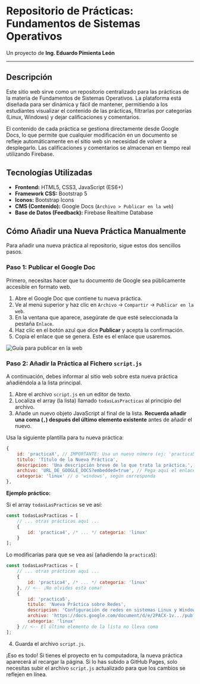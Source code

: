 # Repositorio de Prácticas: Fundamentos de Sistemas Operativos

Un proyecto de **Ing. Eduardo Pimienta León**

---

## Descripción

Este sitio web sirve como un repositorio centralizado para las prácticas de la materia de Fundamentos de Sistemas Operativos. La plataforma está diseñada para ser dinámica y fácil de mantener, permitiendo a los estudiantes visualizar el contenido de las prácticas, filtrarlas por categorías (Linux, Windows) y dejar calificaciones y comentarios.

El contenido de cada práctica se gestiona directamente desde Google Docs, lo que permite que cualquier modificación en un documento se refleje automáticamente en el sitio web sin necesidad de volver a desplegarlo. Las calificaciones y comentarios se almacenan en tiempo real utilizando Firebase.

## Tecnologías Utilizadas

*   **Frontend:** HTML5, CSS3, JavaScript (ES6+)
*   **Framework CSS:** Bootstrap 5
*   **Iconos:** Bootstrap Icons
*   **CMS (Contenido):** Google Docs (`Archivo > Publicar en la web`)
*   **Base de Datos (Feedback):** Firebase Realtime Database

## Cómo Añadir una Nueva Práctica Manualmente

Para añadir una nueva práctica al repositorio, sigue estos dos sencillos pasos.

### Paso 1: Publicar el Google Doc

Primero, necesitas hacer que tu documento de Google sea públicamente accesible en formato web.

1.  Abre el Google Doc que contiene tu nueva práctica.
2.  Ve al menú superior y haz clic en `Archivo` -> `Compartir` -> `Publicar en la web`.
3.  En la ventana que aparece, asegúrate de que esté seleccionada la pestaña `Enlace`.
4.  Haz clic en el botón azul que dice **Publicar** y acepta la confirmación.
5.  Copia el enlace que se genera. Este es el enlace que usaremos.

![Guía para publicar en la web](https://i.imgur.com/5aP2pBC.png)

### Paso 2: Añadir la Práctica al Fichero `script.js`

A continuación, debes informar al sitio web sobre esta nueva práctica añadiéndola a la lista principal.

1.  Abre el archivo `script.js` en un editor de texto.
2.  Localiza el array (la lista) llamado `todasLasPracticas` al principio del archivo.
3.  Añade un nuevo objeto JavaScript al final de la lista. **Recuerda añadir una coma (`,`) después del último elemento existente** antes de añadir el nuevo.

Usa la siguiente plantilla para tu nueva práctica:

```javascript
{
    id: 'practicaX', // IMPORTANTE: Usa un nuevo número (ej: 'practica5', 'practica6')
    titulo: 'Título de la Nueva Práctica',
    descripcion: 'Una descripción breve de lo que trata la práctica.',
    archivo: 'URL_DE_GOOGLE_DOCS?embedded=true', // Pega aquí el enlace del Paso 1 y añade ?embedded=true al final
    categoria: 'linux' // o 'windows', según corresponda
},
```

**Ejemplo práctico:**

Si el array `todasLasPracticas` se ve así:

```javascript
const todasLasPracticas = [
    // ... otras prácticas aquí ...
    {
        id: 'practica4', /* ... */ categoria: 'linux'
    }
];
```

Lo modificarías para que se vea así (añadiendo la `practica5`):

```javascript
const todasLasPracticas = [
    // ... otras prácticas aquí ...
    {
        id: 'practica4', /* ... */ categoria: 'linux'
    }, // <-- ¡No olvides esta coma!
    {
        id: 'practica5',
        titulo: 'Nueva Práctica sobre Redes',
        descripcion: 'Configuración de redes en sistemas Linux y Windows.',
        archivo: 'https://docs.google.com/document/d/e/2PACX-1v.../pub?embedded=true',
        categoria: 'linux'
    } // <-- El último elemento de la lista no lleva coma
];
```

4.  Guarda el archivo `script.js`.

¡Eso es todo! Si tienes el proyecto en tu computadora, la nueva práctica aparecerá al recargar la página. Si lo has subido a GitHub Pages, solo necesitas subir el archivo `script.js` actualizado para que los cambios se reflejen en línea.
